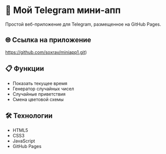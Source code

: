 # 🚀 Мой Telegram мини-апп

Простой веб-приложение для Telegram, размещенное на GitHub Pages.

## 🌐 Ссылка на приложение
https://github.com/soxrav/miniapp1.git)

## 📋 Функции
- Показать текущее время
- Генератор случайных чисел
- Случайные приветствия
- Смена цветовой схемы

## 🛠️ Технологии
- HTML5
- CSS3
- JavaScript
- GitHub Pages
